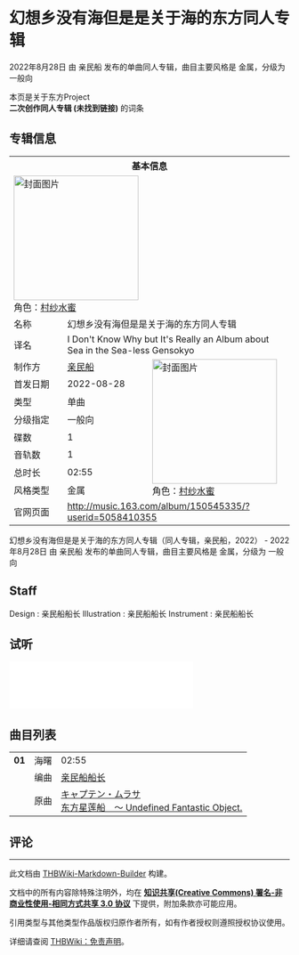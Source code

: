 # 幻想乡没有海但是是关于海的东方同人专辑

<!-- source html: G:\repos\THBWiki-Markdown-Builder\THBWikiMarkdown\Temp\main\3\35\ns0%3A%E5%B9%BB%E6%83%B3%E4%B9%A1%E6%B2%A1%E6%9C%89%E6%B5%B7%E4%BD%86%E6%98%AF%E6%98%AF%E5%85%B3%E4%BA%8E%E6%B5%B7%E7%9A%84%E4%B8%9C%E6%96%B9%E5%90%8C%E4%BA%BA%E4%B8%93%E8%BE%91.html -->

2022年8月28日 由 亲民船  发布的单曲同人专辑，曲目主要风格是 金属，分级为 一般向

本页是关于东方Project  
 **二次创作同人专辑 (未找到链接)** 的词条
## 专辑信息

<table><tbody><tr><th colspan="3">基本信息</th></tr><tr><td class="cover-artwork-mobile" colspan="2"><a href="./文件-幻想乡没有海但是是关于海的东方同人专辑封面.png.md" class="image" title="封面图片"><img alt="封面图片" src="https://upload.thwiki.cc/thumb/b/bb/%E5%B9%BB%E6%83%B3%E4%B9%A1%E6%B2%A1%E6%9C%89%E6%B5%B7%E4%BD%86%E6%98%AF%E6%98%AF%E5%85%B3%E4%BA%8E%E6%B5%B7%E7%9A%84%E4%B8%9C%E6%96%B9%E5%90%8C%E4%BA%BA%E4%B8%93%E8%BE%91%E5%B0%81%E9%9D%A2.png/224px-%E5%B9%BB%E6%83%B3%E4%B9%A1%E6%B2%A1%E6%9C%89%E6%B5%B7%E4%BD%86%E6%98%AF%E6%98%AF%E5%85%B3%E4%BA%8E%E6%B5%B7%E7%9A%84%E4%B8%9C%E6%96%B9%E5%90%8C%E4%BA%BA%E4%B8%93%E8%BE%91%E5%B0%81%E9%9D%A2.png" decoding="async" loading="lazy" width="224" height="224" srcset="https://upload.thwiki.cc/thumb/b/bb/%E5%B9%BB%E6%83%B3%E4%B9%A1%E6%B2%A1%E6%9C%89%E6%B5%B7%E4%BD%86%E6%98%AF%E6%98%AF%E5%85%B3%E4%BA%8E%E6%B5%B7%E7%9A%84%E4%B8%9C%E6%96%B9%E5%90%8C%E4%BA%BA%E4%B8%93%E8%BE%91%E5%B0%81%E9%9D%A2.png/336px-%E5%B9%BB%E6%83%B3%E4%B9%A1%E6%B2%A1%E6%9C%89%E6%B5%B7%E4%BD%86%E6%98%AF%E6%98%AF%E5%85%B3%E4%BA%8E%E6%B5%B7%E7%9A%84%E4%B8%9C%E6%96%B9%E5%90%8C%E4%BA%BA%E4%B8%93%E8%BE%91%E5%B0%81%E9%9D%A2.png 1.5x, https://upload.thwiki.cc/thumb/b/bb/%E5%B9%BB%E6%83%B3%E4%B9%A1%E6%B2%A1%E6%9C%89%E6%B5%B7%E4%BD%86%E6%98%AF%E6%98%AF%E5%85%B3%E4%BA%8E%E6%B5%B7%E7%9A%84%E4%B8%9C%E6%96%B9%E5%90%8C%E4%BA%BA%E4%B8%93%E8%BE%91%E5%B0%81%E9%9D%A2.png/448px-%E5%B9%BB%E6%83%B3%E4%B9%A1%E6%B2%A1%E6%9C%89%E6%B5%B7%E4%BD%86%E6%98%AF%E6%98%AF%E5%85%B3%E4%BA%8E%E6%B5%B7%E7%9A%84%E4%B8%9C%E6%96%B9%E5%90%8C%E4%BA%BA%E4%B8%93%E8%BE%91%E5%B0%81%E9%9D%A2.png 2x" data-file-width="1280" data-file-height="1280"></a><div class="cover-char">角色：<a href="./村纱水蜜.md" title="村纱水蜜">村纱水蜜</a></div></td>
</tr><tr><td class="label">名称</td><td colspan="2"> 幻想乡没有海但是是关于海的东方同人专辑 </td></tr><tr><td class="label">译名</td><td colspan="2"> I Don&#39;t Know Why but It&#39;s Really an Album about Sea in the Sea-less Gensokyo </td></tr><tr><td class="label">制作方</td><td><a href="./亲民船.md" title="亲民船">亲民船</a></td><td class="cover-artwork" rowspan="8" style="min-width:224px;"><a href="./文件-幻想乡没有海但是是关于海的东方同人专辑封面.png.md" class="image" title="封面图片"><img alt="封面图片" src="https://upload.thwiki.cc/thumb/b/bb/%E5%B9%BB%E6%83%B3%E4%B9%A1%E6%B2%A1%E6%9C%89%E6%B5%B7%E4%BD%86%E6%98%AF%E6%98%AF%E5%85%B3%E4%BA%8E%E6%B5%B7%E7%9A%84%E4%B8%9C%E6%96%B9%E5%90%8C%E4%BA%BA%E4%B8%93%E8%BE%91%E5%B0%81%E9%9D%A2.png/224px-%E5%B9%BB%E6%83%B3%E4%B9%A1%E6%B2%A1%E6%9C%89%E6%B5%B7%E4%BD%86%E6%98%AF%E6%98%AF%E5%85%B3%E4%BA%8E%E6%B5%B7%E7%9A%84%E4%B8%9C%E6%96%B9%E5%90%8C%E4%BA%BA%E4%B8%93%E8%BE%91%E5%B0%81%E9%9D%A2.png" decoding="async" loading="lazy" width="224" height="224" srcset="https://upload.thwiki.cc/thumb/b/bb/%E5%B9%BB%E6%83%B3%E4%B9%A1%E6%B2%A1%E6%9C%89%E6%B5%B7%E4%BD%86%E6%98%AF%E6%98%AF%E5%85%B3%E4%BA%8E%E6%B5%B7%E7%9A%84%E4%B8%9C%E6%96%B9%E5%90%8C%E4%BA%BA%E4%B8%93%E8%BE%91%E5%B0%81%E9%9D%A2.png/336px-%E5%B9%BB%E6%83%B3%E4%B9%A1%E6%B2%A1%E6%9C%89%E6%B5%B7%E4%BD%86%E6%98%AF%E6%98%AF%E5%85%B3%E4%BA%8E%E6%B5%B7%E7%9A%84%E4%B8%9C%E6%96%B9%E5%90%8C%E4%BA%BA%E4%B8%93%E8%BE%91%E5%B0%81%E9%9D%A2.png 1.5x, https://upload.thwiki.cc/thumb/b/bb/%E5%B9%BB%E6%83%B3%E4%B9%A1%E6%B2%A1%E6%9C%89%E6%B5%B7%E4%BD%86%E6%98%AF%E6%98%AF%E5%85%B3%E4%BA%8E%E6%B5%B7%E7%9A%84%E4%B8%9C%E6%96%B9%E5%90%8C%E4%BA%BA%E4%B8%93%E8%BE%91%E5%B0%81%E9%9D%A2.png/448px-%E5%B9%BB%E6%83%B3%E4%B9%A1%E6%B2%A1%E6%9C%89%E6%B5%B7%E4%BD%86%E6%98%AF%E6%98%AF%E5%85%B3%E4%BA%8E%E6%B5%B7%E7%9A%84%E4%B8%9C%E6%96%B9%E5%90%8C%E4%BA%BA%E4%B8%93%E8%BE%91%E5%B0%81%E9%9D%A2.png 2x" data-file-width="1280" data-file-height="1280"></a><div class="cover-char">角色：<a href="./村纱水蜜.md" title="村纱水蜜">村纱水蜜</a></div></td>
</tr><tr><td class="label">首发日期</td><td>2022-08-28</td></tr><tr><td class="label">类型</td><td>单曲</td></tr><tr><td class="label">分级指定</td><td>一般向</td></tr><tr><td class="label">碟数</td><td>1</td></tr><tr><td class="label">音轨数</td><td>1</td></tr><tr><td class="label">总时长</td><td>02:55</td></tr><tr><td class="label">风格类型</td><td>金属</td></tr>
<tr><td class="label">官网页面</td><td colspan="2"><a rel="nofollow" class="external free" href="http://music.163.com/album/150545335/?userid=5058410355">http://music.163.com/album/150545335/?userid=5058410355</a></td></tr></tbody></table>

幻想乡没有海但是是关于海的东方同人专辑（同人专辑，亲民船，2022） - 2022年8月28日 由 亲民船  发布的单曲同人专辑，曲目主要风格是 金属，分级为 一般向
## Staff
Design
: 亲民船船长
Illustration
: 亲民船船长
Instrument
: 亲民船船长

## 试听
  
<iframe width="330" height="86" scrolling="no" frameborder="no" marginwidth="0" marginheight="0" sandbox="allow-scripts allow-same-origin" src="//music.163.com/outchain/player?type=2&amp;id=1976293249&amp;height=66"></iframe>

  

## 曲目列表

<table><tbody><tr><td id="1" class="infoYD"><b>01</b></td><td id="海曙" colspan="2" class="title">海曙<span class="thcsearchlinks"><a rel="nofollow" class="external text" href="https://cd.thwiki.cc?arrange=亲民船船长&amp;ogmusic=キャプテン・ムラサ&amp;fromwiki=幻想乡没有海但是是关于海的东方同人专辑"><span title="搜索相似同人曲"></span></a></span></td><td class="time">02:55</td></tr><tr><td class="left"></td><td class="label">编曲</td><td class="text" colspan="2"><a href="./亲民船船长.md" title="亲民船船长">亲民船船长</a><span class="thcsearchlinks"><a rel="nofollow" class="external text" href="https://cd.thwiki.cc?arrange=，亲民船船长&amp;fromwiki=幻想乡没有海但是是关于海的东方同人专辑"><span></span></a></span></td></tr><tr><td class="left"></td><td class="label">原曲</td><td class="text" colspan="2"><span class="thcsearchlinks"><a rel="nofollow" class="external text" href="https://cd.thwiki.cc?ogmusic=キャプテン・ムラサ&amp;fromwiki=幻想乡没有海但是是关于海的东方同人专辑"><span></span></a></span><div class="ogmusic"><a href="/%E3%82%AD%E3%83%A3%E3%83%97%E3%83%86%E3%83%B3%E3%83%BB%E3%83%A0%E3%83%A9%E3%82%B5" class="mw-redirect" title="キャプテン・ムラサ">キャプテン・ムラサ</a></div><div class="source"><a href="/%E4%B8%9C%E6%96%B9%E6%98%9F%E8%8E%B2%E8%88%B9_%EF%BD%9E_Undefined_Fantastic_Object." class="mw-redirect" title="东方星莲船 ～ Undefined Fantastic Object.">东方星莲船　～ Undefined Fantastic Object.</a></div></td></tr></tbody></table>


## 评论




---

此文档由 [THBWiki-Markdown-Builder](https://github.com/Delsin-Yu/THBWiki-Markdown-Builder) 构建。

文档中的所有内容除特殊注明外，均在 [**知识共享(Creative Commons) 署名-非商业性使用-相同方式共享 3.0 协议**](https://creativecommons.org/licenses/by-sa/3.0/deed.zh-hans) 下提供，附加条款亦可能应用。

引用类型与其他类型作品版权归原作者所有，如有作者授权则遵照授权协议使用。

详细请查阅 [THBWiki：免责声明](https://thbwiki.cc/THBWiki:%E5%85%8D%E8%B4%A3%E5%A3%B0%E6%98%8E)。

